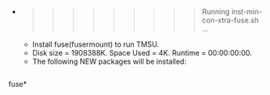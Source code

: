 * >>>>>>>>> Running inst-min-con-xtra-fuse.sh ...
  * Install fuse(fusermount) to run TMSU.
  * Disk size = 1908388K. Space Used = 4K. Runtime = 00:00:00:00.
  * The following NEW packages will be installed:
  ```bash
fuse*
  ```
